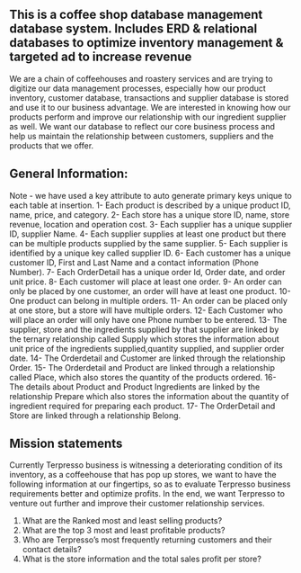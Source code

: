 
## This is a coffee shop database management database system. Includes ERD & relational databases to optimize inventory management & targeted ad to increase revenue

We are a chain of coffeehouses and roastery services and are trying to digitize our data management processes, especially how our product inventory, customer database, transactions and supplier database is stored and use it to our business advantage. We are interested in knowing how our products perform and improve our relationship with our ingredient supplier as well. We want our database to reflect our core business process and help us maintain the relationship between customers, suppliers and the products that we offer.

## General Information:

Note - we have used a key attribute to auto generate primary keys unique to each table at insertion.
1- Each product is described by a unique product ID, name, price, and category.
2- Each store has a unique store ID, name, store revenue, location and operation cost.
3- Each supplier has a unique supplier ID, supplier Name.
4- Each supplier supplies at least one product but there can be multiple products supplied by the same supplier.
5- Each supplier is identified by a unique key called supplier ID.
6- Each customer has a unique customer ID, First and Last Name and a contact information (Phone Number).
7- Each OrderDetail has a unique order Id, Order date, and order unit price.
8- Each customer will place at least one order.
9- An order can only be placed by one customer, an order will have at least one product.
10- One product can belong in multiple orders.
11- An order can be placed only at one store, but a store will have multiple orders.
12- Each Customer who will place an order will only have one Phone number to be entered.
13- The supplier, store and the ingredients supplied by that supplier are linked by the ternary relationship called Supply which stores the information about unit price of the ingredients supplied,quantity supplied, and supplier order date.
14- The Orderdetail and Customer are linked through the relationship Order.
15- The Orderdetail and Product are linked through a relationship called Place, which also stores the quantity of the products ordered.
16- The details about Product and Product Ingredients are linked by the relationship Prepare which also stores the information about the quantity of ingredient required for preparing each product.
17- The OrderDetail and Store are linked through a relationship Belong.


## Mission statements
Currently Terpresso business is witnessing a deteriorating condition of its inventory, as a coffeehouse that has pop up stores, we want to have the following information at our fingertips, so as to evaluate Terpresso business requirements better and optimize profits. In the end, we want Terpresso to venture out further and improve their customer relationship services.
1. What are the Ranked most and least selling products?
2. What are the top 3 most and least profitable products?
3. Who are Terpresso’s most frequently returning customers and their contact details?
4. What is the store information and the total sales profit per store?
